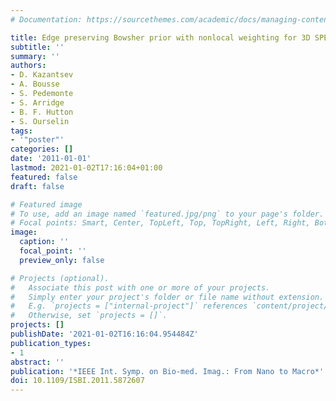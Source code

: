 ```yaml
---
# Documentation: https://sourcethemes.com/academic/docs/managing-content/

title: Edge preserving Bowsher prior with nonlocal weighting for 3D SPECT reconstruction
subtitle: ''
summary: ''
authors:
- D. Kazantsev
- A. Bousse
- S. Pedemonte
- S. Arridge
- B. F. Hutton
- S. Ourselin
tags:
- '"poster"'
categories: []
date: '2011-01-01'
lastmod: 2021-01-02T17:16:04+01:00
featured: false
draft: false

# Featured image
# To use, add an image named `featured.jpg/png` to your page's folder.
# Focal points: Smart, Center, TopLeft, Top, TopRight, Left, Right, BottomLeft, Bottom, BottomRight.
image:
  caption: ''
  focal_point: ''
  preview_only: false

# Projects (optional).
#   Associate this post with one or more of your projects.
#   Simply enter your project's folder or file name without extension.
#   E.g. `projects = ["internal-project"]` references `content/project/deep-learning/index.md`.
#   Otherwise, set `projects = []`.
projects: []
publishDate: '2021-01-02T16:16:04.954484Z'
publication_types:
- 1
abstract: ''
publication: '*IEEE Int. Symp. on Bio-med. Imag.: From Nano to Macro*'
doi: 10.1109/ISBI.2011.5872607
---
```

